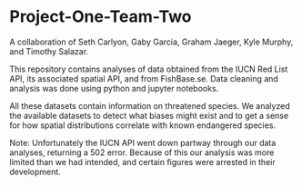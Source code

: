 # Project-One-Team-Two
A collaboration of Seth Carlyon, Gaby Garcia, Graham Jaeger, Kyle Murphy, and Timothy Salazar.

This repository contains analyses of data obtained from the IUCN Red List API, its associated spatial API, and from FishBase.se.
Data cleaning and analysis was done using python and jupyter notebooks.

All these datasets contain information on threatened species. We analyzed the available datasets to detect what biases might exist and to get a sense for how spatial distributions correlate with known endangered species. 

Note: Unfortunately the IUCN API went down partway through our data analyses, returning a 502 error. Because of this our analysis was more limited than we had intended, and certain figures were arrested in their development.
